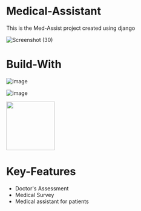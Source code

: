 # Medical-Assistant
This is the Med-Assist project created using django

![Screenshot (30)](https://user-images.githubusercontent.com/105597363/232745733-53fe780c-fbf4-4926-8de4-da678bcf99ef.png)




# Build-With
![image](https://user-images.githubusercontent.com/105597363/232670998-a98e5389-f73b-4b53-89ef-2d44901c94da.png)

![image](https://user-images.githubusercontent.com/105597363/232671481-fe18a9e9-8c01-4b20-b82d-a12e38425129.png)

<img src="https://user-images.githubusercontent.com/105597363/232675211-db4d8ac4-6973-41f6-8889-ac9a0a812d5e.png" width="128">



# Key-Features

- Doctor's Assessment
- Medical Survey
- Medical assistant for patients


